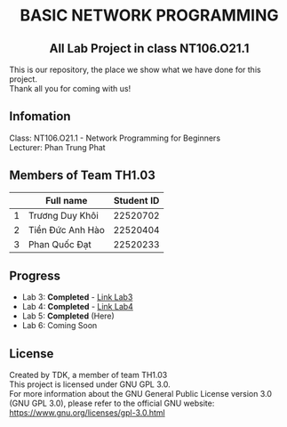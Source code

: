 <div align = "center">
 <h1 align = "center"> BASIC NETWORK PROGRAMMING
 </h1>
 <h2 align = "center"> All Lab Project in class NT106.O21.1
 </h2>
</div>

This is our repository, the place we show what we have done for this project.  
Thank all you for coming with us! 

## Infomation 
Class: NT106.O21.1 - Network Programming for Beginners  
Lecturer: Phan Trung Phat  

## Members of Team TH1.03

| | Full name | Student ID |
| ------ | ------ | ------ |
| 1 | Trương Duy Khôi | 22520702 |
| 2 | Tiền Đức Anh Hào | 22520404 |
| 3 | Phan Quốc Đạt | 22520233 |

## Progress
 - Lab 3: **Completed**  - [Link Lab3](https://github.com/NT106-O21/22520233-22520404-22520702)
 - Lab 4: **Completed**  - [Link Lab4](https://github.com/NT106-O21/TH1.03-Lab4)
 - Lab 5: **Completed**  (Here)
 - Lab 6: Coming Soon   

## License
Created by TDK, a member of team TH1.03  
This project is licensed under GNU GPL 3.0.  
For more information about the GNU General Public License version 3.0 (GNU GPL 3.0), please refer to the official GNU website: <https://www.gnu.org/licenses/gpl-3.0.html>
